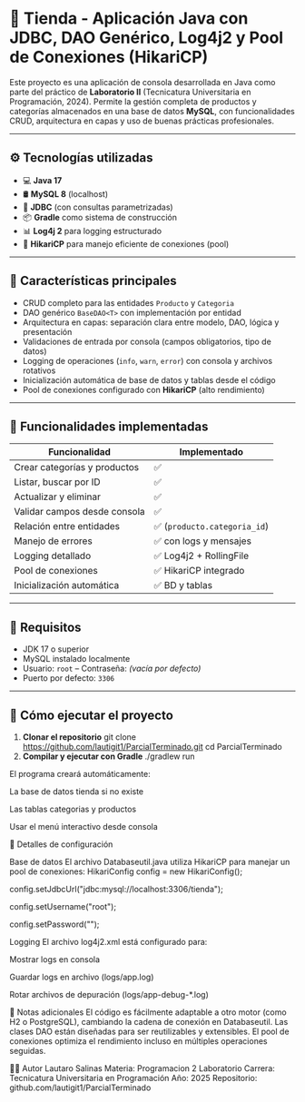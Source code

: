 # 🛒 Tienda - Aplicación Java con JDBC, DAO Genérico, Log4j2 y Pool de Conexiones (HikariCP)

Este proyecto es una aplicación de consola desarrollada en Java como parte del práctico de **Laboratorio II** (Tecnicatura Universitaria en Programación, 2024). Permite la gestión completa de productos y categorías almacenados en una base de datos **MySQL**, con funcionalidades CRUD, arquitectura en capas y uso de buenas prácticas profesionales.

---

## ⚙️ Tecnologías utilizadas

- 💻 **Java 17**
- 🛢️ **MySQL 8** (localhost)
- 🔌 **JDBC** (con consultas parametrizadas)
- 📦 **Gradle** como sistema de construcción
- 📊 **Log4j 2** para logging estructurado
- 🚀 **HikariCP** para manejo eficiente de conexiones (pool)

---

## 🧠 Características principales

- CRUD completo para las entidades `Producto` y `Categoria`
- DAO genérico `BaseDAO<T>` con implementación por entidad
- Arquitectura en capas: separación clara entre modelo, DAO, lógica y presentación
- Validaciones de entrada por consola (campos obligatorios, tipo de datos)
- Logging de operaciones (`info`, `warn`, `error`) con consola y archivos rotativos
- Inicialización automática de base de datos y tablas desde el código
- Pool de conexiones configurado con **HikariCP** (alto rendimiento)

---
## 🧪 Funcionalidades implementadas

| Funcionalidad                | Implementado |
|-----------------------------|--------------|
| Crear categorías y productos | ✅           |
| Listar, buscar por ID        | ✅           |
| Actualizar y eliminar        | ✅           |
| Validar campos desde consola | ✅           |
| Relación entre entidades     | ✅ (`producto.categoria_id`) |
| Manejo de errores            | ✅ con logs y mensajes |
| Logging detallado            | ✅ Log4j2 + RollingFile |
| Pool de conexiones           | ✅ HikariCP integrado |
| Inicialización automática    | ✅ BD y tablas |

---
## 🧰 Requisitos

- JDK 17 o superior
- MySQL instalado localmente
- Usuario: `root` – Contraseña: _(vacía por defecto)_
- Puerto por defecto: `3306`
---
## 🚀 Cómo ejecutar el proyecto

1. **Clonar el repositorio**
   git clone https://github.com/lautigit1/ParcialTerminado.git
   cd ParcialTerminado
2. **Compilar y ejecutar con Gradle**
./gradlew run

El programa creará automáticamente:

La base de datos tienda si no existe

Las tablas categorias y productos

Usar el menú interactivo desde consola

📝 Detalles de configuración

Base de datos
El archivo Databaseutil.java utiliza HikariCP para manejar un pool de conexiones:
HikariConfig config = new HikariConfig();

config.setJdbcUrl("jdbc:mysql://localhost:3306/tienda");

config.setUsername("root");

config.setPassword("");

Logging
El archivo log4j2.xml está configurado para:

Mostrar logs en consola

Guardar logs en archivo (logs/app.log)

Rotar archivos de depuración (logs/app-debug-*.log)

📌 Notas adicionales
El código es fácilmente adaptable a otro motor (como H2 o PostgreSQL), cambiando la cadena de conexión en Databaseutil.
Las clases DAO están diseñadas para ser reutilizables y extensibles.
El pool de conexiones optimiza el rendimiento incluso en múltiples operaciones seguidas.

👨‍💻 Autor
Lautaro Salinas
Materia: Programacion 2 Laboratorio 
Carrera: Tecnicatura Universitaria en Programación
Año: 2025
Repositorio: github.com/lautigit1/ParcialTerminado
